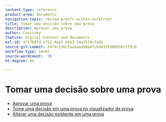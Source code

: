 ```yaml
---
content-type: reference
product-area: documents
navigation-topic: review-proofs-within-workfront
title: Tomar uma decisão sobre uma prova
description: Aprovar uma prova
author: Courtney
feature: Digital Content and Documents
exl-id: 471768fd-cf52-4a3f-b6b3-14a35f4c7a4b
source-git-commit: 54f4c136cfaaaaaa90a4fc64d3ffd06816cff9cb
workflow-type: tm+mt
source-wordcount: '35'
ht-degree: 0%

---
```


# Tomar uma decisão sobre uma prova

* [Aprovar uma prova](../../../../review-and-approve-work/proofing/reviewing-proofs-within-workfront/make-a-decision-on-a-proof/approve-proof.md)
* [Tome uma decisão em uma prova no visualizador de prova](../../../../review-and-approve-work/proofing/reviewing-proofs-within-workfront/make-a-decision-on-a-proof/make-decisions-on-proof.md)
* [Alterar uma decisão existente em uma prova](../../../../review-and-approve-work/proofing/reviewing-proofs-within-workfront/make-a-decision-on-a-proof/change-existing-decision.md)
